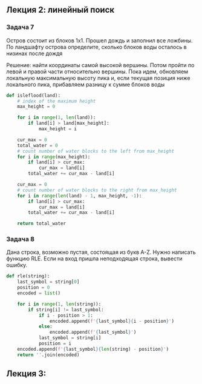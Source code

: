 ## Лекция 2: линейный поиск

### Задача 7

Остров состоит из блоков 1х1. Прошел дождь и заполнил все ложбины. По ландшафту острова определите, сколько блоков воды
осталось в низинах после дождя

Решение: найти координаты самой высокой вершины. Потом пройти по левой и правой части относительно вершины. Пока идем,
обновляем локальную максимальную высоту пика и, если текущая позиция ниже локального пика, прибавляем разницу к сумме
блоков воды

```python
def isleflood(land):
    # index of the maximum height
    max_height = 0

    for i in range(1, len(land)):
        if land[i] > land[max_height]:
            max_height = i

    cur_max = 0
    total_water = 0
    # count number of water blocks to the left from max_height
    for i in range(max_height):
        if land[i] > cur_max:
            cur_max = land[i]
        total_water += cur_max - land[i]

    cur_max = 0
    # count number of water blocks to the right from max_height
    for i in range(len(land) - 1, max_height, -1):
        if land[i] > cur_max:
            cur_max = land[i]
        total_water += cur_max - land[i]

    return total_water
```

### Задача 8

Дана строка, возможно пустая, состоящая из букв A-Z. Нужно написать функцию RLE. Если на вход пришла неподходящая
строка, вывести ошибку.

```python
def rle(string):
    last_symbol = string[0]
    position = 0
    encoded = list()

    for i in range(1, len(string)):
        if string[i] != last_symbol:
            if i - position > 1:
                encoded.append(f'{last_symbol}{i - position}')
            else:
                encoded.append(f'{last_symbol}')
            last_symbol = string[i]
            position = i
    encoded.append(f'{last_symbol}{len(string) - position}')
    return ''.join(encoded)
```

## Лекция 3: 